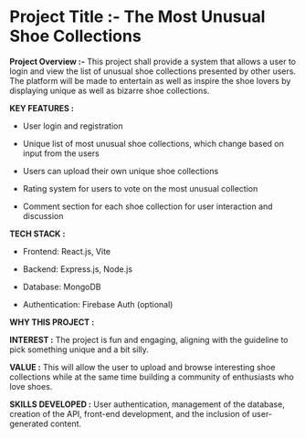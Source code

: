 # Project Title :- The Most Unusual Shoe Collections

**Project Overview :-** This project shall provide a system that allows a user to login and view the list of unusual shoe collections presented by other users. The platform will be made to entertain as well as inspire the shoe lovers by displaying unique as well as bizarre shoe collections.

**KEY FEATURES :**

* User login and registration

* Unique list of most unusual shoe collections, which change based on input from the users

* Users can upload their own unique shoe collections

* Rating system for users to vote on the most unusual collection

* Comment section for each shoe collection for user interaction and discussion

**TECH STACK :**

* Frontend: React.js, Vite

* Backend: Express.js, Node.js

* Database: MongoDB

* Authentication: Firebase Auth (optional)

**WHY THIS PROJECT :**

**INTEREST :** The project is fun and engaging, aligning with the guideline to pick something unique and a bit silly.

**VALUE :** This will allow the user to upload and browse interesting shoe collections while at the same time building a community of enthusiasts who love shoes.

**SKILLS DEVELOPED :** User authentication, management of the database, creation of the API, front-end development, and the inclusion of user-generated content.
